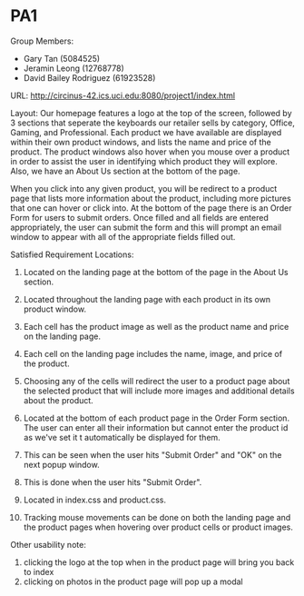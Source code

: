 # PA1
Group Members:
- Gary Tan (5084525) 
- Jeramin Leong (12768778)
- David Bailey Rodriguez (61923528)

URL: http://circinus-42.ics.uci.edu:8080/project1/index.html

Layout: Our homepage features a logo at the top of the screen, followed by 3 sections that seperate the keyboards our retailer sells by category, Office, Gaming, and Professional. Each product we have available are displayed within their own product windows, and lists the name and price of the product. The product windows also hover when you mouse over a product in order to assist the user in identifying which product they will explore. Also, we have an About Us section at the bottom of the page.

When you click into any given product, you will be redirect to a product page that lists more information about the product, including more pictures that one can hover or click into. At the bottom of the page there is an Order Form for users to submit orders. Once filled and all fields are entered appropriately, the user can submit the form and this will prompt an email window to appear with all of the appropriate fields filled out.

Satisfied Requirement Locations:

1. Located on the landing page at the bottom of the page in the About Us section.

2. Located throughout the landing page with each product in its own product window.

3. Each cell has the product image as well as the product name and price on the landing page.

4. Each cell on the landing page includes the name, image, and price of the product.

5. Choosing any of the cells will redirect the user to a product page about the selected product that will include more images and additional details about the product.

6. Located at the bottom of each product page in the Order Form section. The user can enter all their information but cannot enter the product id as we've set it t automatically be displayed for them.

7. This can be seen when the user hits "Submit Order" and "OK" on the next popup window.

8. This is done when the user hits "Submit Order".

9. Located in index.css and product.css.

10. Tracking mouse movements can be done on both the landing page and the product pages when hovering over product cells or product images.


Other usability note:

1. clicking the logo at the top when in the product page will bring you back to index
2. clicking on photos in the product page will pop up a modal

